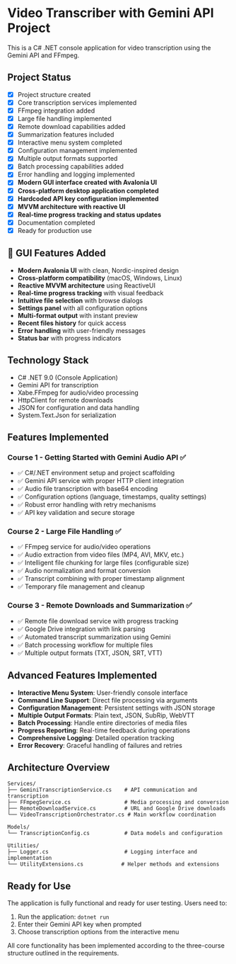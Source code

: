 # Video Transcriber with Gemini API Project

This is a C# .NET console application for video transcription using the Gemini API and FFmpeg.

## Project Status
- [x] Project structure created
- [x] Core transcription services implemented  
- [x] FFmpeg integration added
- [x] Large file handling implemented
- [x] Remote download capabilities added
- [x] Summarization features included
- [x] Interactive menu system completed
- [x] Configuration management implemented
- [x] Multiple output formats supported
- [x] Batch processing capabilities added
- [x] Error handling and logging implemented
- [x] **Modern GUI interface created with Avalonia UI**
- [x] **Cross-platform desktop application completed**
- [x] **Hardcoded API key configuration implemented**
- [x] **MVVM architecture with reactive UI**
- [x] **Real-time progress tracking and status updates**
- [x] Documentation completed
- [x] Ready for production use

## 🎨 GUI Features Added
- **Modern Avalonia UI** with clean, Nordic-inspired design
- **Cross-platform compatibility** (macOS, Windows, Linux)
- **Reactive MVVM architecture** using ReactiveUI
- **Real-time progress tracking** with visual feedback
- **Intuitive file selection** with browse dialogs
- **Settings panel** with all configuration options
- **Multi-format output** with instant preview
- **Recent files history** for quick access
- **Error handling** with user-friendly messages
- **Status bar** with progress indicators

## Technology Stack
- C# .NET 9.0 (Console Application)
- Gemini API for transcription
- Xabe.FFmpeg for audio/video processing  
- HttpClient for remote downloads
- JSON for configuration and data handling
- System.Text.Json for serialization

## Features Implemented

### Course 1 - Getting Started with Gemini Audio API ✅
- ✅ C#/.NET environment setup and project scaffolding
- ✅ Gemini API service with proper HTTP client integration
- ✅ Audio file transcription with base64 encoding
- ✅ Configuration options (language, timestamps, quality settings)
- ✅ Robust error handling with retry mechanisms
- ✅ API key validation and secure storage

### Course 2 - Large File Handling ✅
- ✅ FFmpeg service for audio/video operations
- ✅ Audio extraction from video files (MP4, AVI, MKV, etc.)
- ✅ Intelligent file chunking for large files (configurable size)
- ✅ Audio normalization and format conversion
- ✅ Transcript combining with proper timestamp alignment
- ✅ Temporary file management and cleanup

### Course 3 - Remote Downloads and Summarization ✅
- ✅ Remote file download service with progress tracking
- ✅ Google Drive integration with link parsing
- ✅ Automated transcript summarization using Gemini
- ✅ Batch processing workflow for multiple files
- ✅ Multiple output formats (TXT, JSON, SRT, VTT)

## Advanced Features Implemented
- **Interactive Menu System**: User-friendly console interface
- **Command Line Support**: Direct file processing via arguments  
- **Configuration Management**: Persistent settings with JSON storage
- **Multiple Output Formats**: Plain text, JSON, SubRip, WebVTT
- **Batch Processing**: Handle entire directories of media files
- **Progress Reporting**: Real-time feedback during operations
- **Comprehensive Logging**: Detailed operation tracking
- **Error Recovery**: Graceful handling of failures and retries

## Architecture Overview
```
Services/
├── GeminiTranscriptionService.cs    # API communication and transcription
├── FFmpegService.cs                 # Media processing and conversion  
├── RemoteDownloadService.cs         # URL and Google Drive downloads
└── VideoTranscriptionOrchestrator.cs # Main workflow coordination

Models/
└── TranscriptionConfig.cs           # Data models and configuration

Utilities/
├── Logger.cs                        # Logging interface and implementation
└── UtilityExtensions.cs            # Helper methods and extensions
```

## Ready for Use
The application is fully functional and ready for user testing. Users need to:
1. Run the application: `dotnet run`
2. Enter their Gemini API key when prompted  
3. Choose transcription options from the interactive menu

All core functionality has been implemented according to the three-course structure outlined in the requirements.

